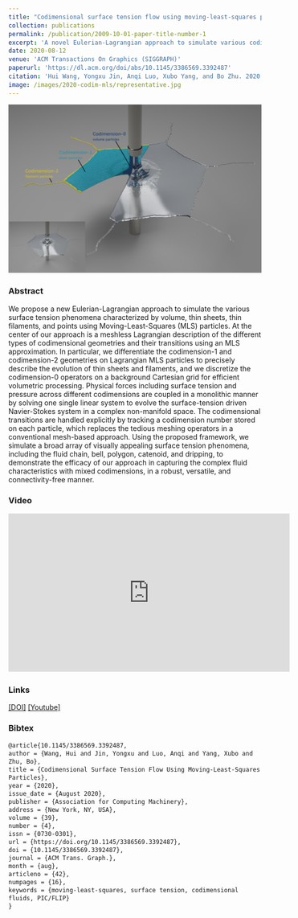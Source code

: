 ```yaml
---
title: "Codimensional surface tension flow using moving-least-squares particles"
collection: publications
permalink: /publication/2009-10-01-paper-title-number-1
excerpt: 'A novel Eulerian-Lagrangian approach to simulate various codimensional surface tension phenomena characterized by volume, thin sheets, thin filaments, and points using Moving-Least-Squares (MLS) particles'
date: 2020-08-12
venue: 'ACM Transactions On Graphics (SIGGRAPH)'
paperurl: 'https://dl.acm.org/doi/abs/10.1145/3386569.3392487'
citation: 'Hui Wang, Yongxu Jin, Anqi Luo, Xubo Yang, and Bo Zhu. 2020. Codimensional surface tension flow using moving-least-squares particles. ACM Trans. Graph. 39, 4, Article 42 (August 2020), 16 pages. https://doi.org/10.1145/3386569.3392487'
image: /images/2020-codim-mls/representative.jpg
---
```


![representative](/images/2020-codim-mls/representative.jpg)

### Abstract

We propose a new Eulerian-Lagrangian approach to simulate the various surface tension phenomena characterized by volume, thin sheets, thin filaments, and points using Moving-Least-Squares (MLS) particles. At the center of our approach is a meshless Lagrangian description of the different types of codimensional geometries and their transitions using an MLS approximation. In particular, we differentiate the codimension-1 and codimension-2 geometries on Lagrangian MLS particles to precisely describe the evolution of thin sheets and filaments, and we discretize the codimension-0 operators on a background Cartesian grid for efficient volumetric processing. Physical forces including surface tension and pressure across different codimensions are coupled in a monolithic manner by solving one single linear system to evolve the surface-tension driven Navier-Stokes system in a complex non-manifold space. The codimensional transitions are handled explicitly by tracking a codimension number stored on each particle, which replaces the tedious meshing operators in a conventional mesh-based approach. Using the proposed framework, we simulate a broad array of visually appealing surface tension phenomena, including the fluid chain, bell, polygon, catenoid, and dripping, to demonstrate the efficacy of our approach in capturing the complex fluid characteristics with mixed codimensions, in a robust, versatile, and connectivity-free manner.

### Video

<iframe width="560" height="315"
src="https://www.youtube.com/embed/ugJhLMlyctc" 
frameborder="0" 
allow="accelerometer; autoplay; encrypted-media; gyroscope; picture-in-picture" 
allowfullscreen>
</iframe>

### Links

[[DOI]](https://dl.acm.org/doi/abs/10.1145/3386569.3392487)
[[Youtube]](https://www.youtube.com/watch?v=ugJhLMlyctc)

### Bibtex

    @article{10.1145/3386569.3392487,
    author = {Wang, Hui and Jin, Yongxu and Luo, Anqi and Yang, Xubo and Zhu, Bo},
    title = {Codimensional Surface Tension Flow Using Moving-Least-Squares Particles},
    year = {2020},
    issue_date = {August 2020},
    publisher = {Association for Computing Machinery},
    address = {New York, NY, USA},
    volume = {39},
    number = {4},
    issn = {0730-0301},
    url = {https://doi.org/10.1145/3386569.3392487},
    doi = {10.1145/3386569.3392487},
    journal = {ACM Trans. Graph.},
    month = {aug},
    articleno = {42},
    numpages = {16},
    keywords = {moving-least-squares, surface tension, codimensional fluids, PIC/FLIP}
    }